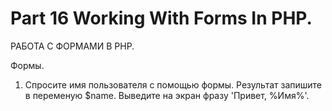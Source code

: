 ﻿# Part 16 Working With Forms In PHP.

 РАБОТА С ФОРМАМИ В PHP.

 Формы.

 1. Спросите имя пользователя с помощью формы. Результат запишите в переменую $name. Выведите на экран фразу 'Привет, %Имя%'.
